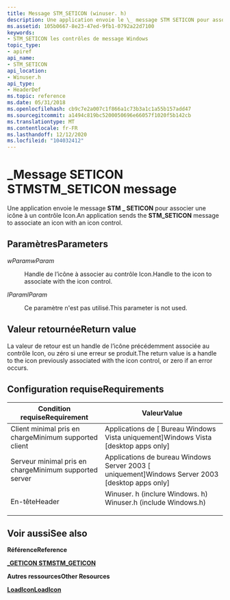 ```yaml
---
title: Message STM_SETICON (winuser. h)
description: Une application envoie le \_ message STM SETICON pour associer une icône à un contrôle Icon.
ms.assetid: 105b0667-8e23-47ed-9fb1-0792a22d7100
keywords:
- STM_SETICON les contrôles de message Windows
topic_type:
- apiref
api_name:
- STM_SETICON
api_location:
- Winuser.h
api_type:
- HeaderDef
ms.topic: reference
ms.date: 05/31/2018
ms.openlocfilehash: cb9c7e2a007c1f866a1c73b3a1c1a55b157add47
ms.sourcegitcommit: a1494c819bc5200050696e66057f1020f5b142cb
ms.translationtype: MT
ms.contentlocale: fr-FR
ms.lasthandoff: 12/12/2020
ms.locfileid: "104032412"
---
```

# <a name="stm_seticon-message"></a><span data-ttu-id="bdbcf-104">\_Message SETICON STM</span><span class="sxs-lookup"><span data-stu-id="bdbcf-104">STM\_SETICON message</span></span>

<span data-ttu-id="bdbcf-105">Une application envoie le message **STM \_ SETICON** pour associer une icône à un contrôle Icon.</span><span class="sxs-lookup"><span data-stu-id="bdbcf-105">An application sends the **STM\_SETICON** message to associate an icon with an icon control.</span></span>

## <a name="parameters"></a><span data-ttu-id="bdbcf-106">Paramètres</span><span class="sxs-lookup"><span data-stu-id="bdbcf-106">Parameters</span></span>

<dl> <dt>

<span data-ttu-id="bdbcf-107">*wParam*</span><span class="sxs-lookup"><span data-stu-id="bdbcf-107">*wParam*</span></span> 
</dt> <dd>

<span data-ttu-id="bdbcf-108">Handle de l’icône à associer au contrôle Icon.</span><span class="sxs-lookup"><span data-stu-id="bdbcf-108">Handle to the icon to associate with the icon control.</span></span>

</dd> <dt>

<span data-ttu-id="bdbcf-109">*lParam*</span><span class="sxs-lookup"><span data-stu-id="bdbcf-109">*lParam*</span></span> 
</dt> <dd>

<span data-ttu-id="bdbcf-110">Ce paramètre n'est pas utilisé.</span><span class="sxs-lookup"><span data-stu-id="bdbcf-110">This parameter is not used.</span></span>

</dd> </dl>

## <a name="return-value"></a><span data-ttu-id="bdbcf-111">Valeur retournée</span><span class="sxs-lookup"><span data-stu-id="bdbcf-111">Return value</span></span>

<span data-ttu-id="bdbcf-112">La valeur de retour est un handle de l’icône précédemment associée au contrôle Icon, ou zéro si une erreur se produit.</span><span class="sxs-lookup"><span data-stu-id="bdbcf-112">The return value is a handle to the icon previously associated with the icon control, or zero if an error occurs.</span></span>

## <a name="requirements"></a><span data-ttu-id="bdbcf-113">Configuration requise</span><span class="sxs-lookup"><span data-stu-id="bdbcf-113">Requirements</span></span>



| <span data-ttu-id="bdbcf-114">Condition requise</span><span class="sxs-lookup"><span data-stu-id="bdbcf-114">Requirement</span></span> | <span data-ttu-id="bdbcf-115">Valeur</span><span class="sxs-lookup"><span data-stu-id="bdbcf-115">Value</span></span> |
|-------------------------------------|----------------------------------------------------------------------------------------------------------|
| <span data-ttu-id="bdbcf-116">Client minimal pris en charge</span><span class="sxs-lookup"><span data-stu-id="bdbcf-116">Minimum supported client</span></span><br/> | <span data-ttu-id="bdbcf-117">Applications de \[ Bureau Windows Vista uniquement\]</span><span class="sxs-lookup"><span data-stu-id="bdbcf-117">Windows Vista \[desktop apps only\]</span></span><br/>                                                           |
| <span data-ttu-id="bdbcf-118">Serveur minimal pris en charge</span><span class="sxs-lookup"><span data-stu-id="bdbcf-118">Minimum supported server</span></span><br/> | <span data-ttu-id="bdbcf-119">Applications de bureau Windows Server 2003 \[ uniquement\]</span><span class="sxs-lookup"><span data-stu-id="bdbcf-119">Windows Server 2003 \[desktop apps only\]</span></span><br/>                                                     |
| <span data-ttu-id="bdbcf-120">En-tête</span><span class="sxs-lookup"><span data-stu-id="bdbcf-120">Header</span></span><br/>                   | <dl> <span data-ttu-id="bdbcf-121"><dt>Winuser. h (inclure Windows. h)</dt></span><span class="sxs-lookup"><span data-stu-id="bdbcf-121"><dt>Winuser.h (include Windows.h)</dt></span></span> </dl> |



## <a name="see-also"></a><span data-ttu-id="bdbcf-122">Voir aussi</span><span class="sxs-lookup"><span data-stu-id="bdbcf-122">See also</span></span>

<dl> <dt>

<span data-ttu-id="bdbcf-123">**Référence**</span><span class="sxs-lookup"><span data-stu-id="bdbcf-123">**Reference**</span></span>
</dt> <dt>

[<span data-ttu-id="bdbcf-124">**\_GETICON STM**</span><span class="sxs-lookup"><span data-stu-id="bdbcf-124">**STM\_GETICON**</span></span>](stm-geticon.md)
</dt> <dt>

<span data-ttu-id="bdbcf-125">**Autres ressources**</span><span class="sxs-lookup"><span data-stu-id="bdbcf-125">**Other Resources**</span></span>
</dt> <dt>

[<span data-ttu-id="bdbcf-126">**LoadIcon**</span><span class="sxs-lookup"><span data-stu-id="bdbcf-126">**LoadIcon**</span></span>](/windows/desktop/api/winuser/nf-winuser-loadicona)
</dt> </dl>

 

